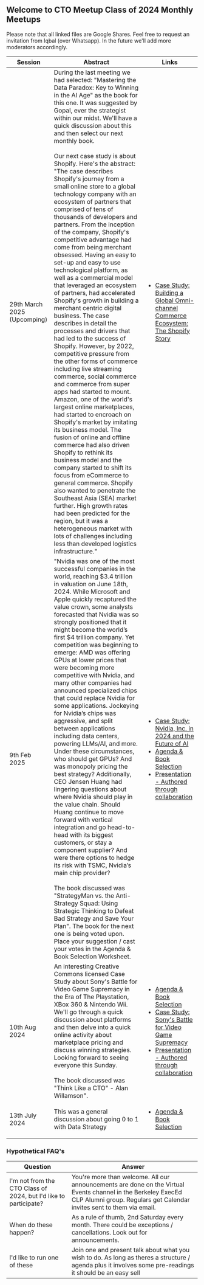 ## Welcome to CTO Meetup Class of 2024 Monthly Meetups

Please note that all linked files are Google Shares. Feel free to request an invitation from Iqbal (over Whatsapp). In the future we'll add more moderators accordingly.

| Session        | Abstract                                                                                                                                                                                                                                                                                                                                                                                                                                                                                                                                                                                                                                                                                                                                                                                                                                                                                                                                                                                                                                                                                                                                                                                                                                                                                                                                                                                                           | Links                                                                                                                                                                                                                                                                                                                                                                                                                                                                                     |
|----------------|--------------------------------------------------------------------------------------------------------------------------------------------------------------------------------------------------------------------------------------------------------------------------------------------------------------------------------------------------------------------------------------------------------------------------------------------------------------------------------------------------------------------------------------------------------------------------------------------------------------------------------------------------------------------------------------------------------------------------------------------------------------------------------------------------------------------------------------------------------------------------------------------------------------------------------------------------------------------------------------------------------------------------------------------------------------------------------------------------------------------------------------------------------------------------------------------------------------------------------------------------------------------------------------------------------------------------------------------------------------------------------------------------------------------|-------------------------------------------------------------------------------------------------------------------------------------------------------------------------------------------------------------------------------------------------------------------------------------------------------------------------------------------------------------------------------------------------------------------------------------------------------------------------------------------|
| 29th March 2025 (Upcomping) | During the last meeting we had selected: "Mastering the Data Paradox: Key to Winning in the AI Age" as the book for this one. It was suggested by Gopal, ever the strategist within our midst. We'll have a quick discussion about this and then select our next monthly book. <br/><br /> Our next case study is about Shopify. Here's the abstract: "The case describes Shopify's journey from a small online store to a global technology company with an ecosystem of partners that comprised of tens of thousands of developers and partners.   From the inception of the company, Shopify's competitive advantage had come from being merchant obsessed. Having an easy to set-up and easy to use technological platform, as well as a commercial model that leveraged an ecosystem of partners, had accelerated Shopify's growth in building a merchant centric digital business. The case describes in detail the processes and drivers that had led to the success of Shopify.   However, by 2022, competitive pressure from the other forms of commerce including live streaming commerce, social commerce and commerce from super apps had started to mount. Amazon, one of the world's largest online marketplaces, had started to encroach on Shopify's market by imitating its business model. The fusion of online and offline commerce had also driven Shopify to rethink its business model and the company started to shift its focus from eCommerce to general commerce.   Shopify also wanted to penetrate the Southeast Asia (SEA) market further. High growth rates had been predicted for the region, but it was a heterogeneous market with lots of challenges including less than developed logistics infrastructure." | <ul><li>[Case Study: Building a Global Omni-channel Commerce Ecosystem: The Shopify Story](https://store.hbr.org/product/building-a-global-omni-channel-commerce-ecosystem-the-shopify-story/SMU086)</li></ul>|
| 9th Feb 2025   | "Nvidia was one of the most successful companies in the world, reaching \$3.4 trillion in valuation on June 18th, 2024. While Microsoft and Apple quickly recaptured the value crown, some analysts forecasted that Nvidia was so strongly positioned that it might become the world’s first $4 trillion company. Yet competition was beginning to emerge: AMD was offering GPUs at lower prices that were becoming more competitive with Nvidia, and many other companies had announced specialized chips that could replace Nvidia for some applications. Jockeying for Nvidia’s chips was aggressive, and split between applications including data centers, powering LLMs/AI, and more. Under these circumstances, who should get GPUs? And was monopoly pricing the best strategy? Additionally, CEO Jensen Huang had lingering questions about where Nvidia should play in the value chain. Should Huang continue to move forward with vertical integration and go head-to-head with its biggest customers, or stay a component supplier? And were there options to hedge its risk with TSMC, Nvidia’s main chip provider? <br/><br/> The book discussed was "StrategyMan vs. the Anti-Strategy Squad: Using Strategic Thinking to Defeat Bad Strategy and Save Your Plan". The book for the next one is being voted upon. Place your suggestion / cast your votes in the Agenda & Book Selection Worksheet. | <ul><li>[Case Study: Nvidia, Inc. in 2024 and the Future of AI](https://www.hbs.edu/faculty/Pages/item.aspx?num=66487)</li><li>[Agenda & Book Selection](https://docs.google.com/spreadsheets/d/161zpeK88fI7c8DdeBUb0j1UnQCEn0QVjjpzl6z7Gca8/edit?usp=sharing)</li><li>[Presentation - Authored through collaboration](https://docs.google.com/presentation/d/1IKemktGudyPspoK3GPCyn_Mobnarj5S9mjYdC34SWeM/edit?usp=sharing)</li></ul>                                                    |
| 10th Aug 2024  | An interesting Creative Commons licensed Case Study about Sony's Battle for Video Game Supremacy in the Era of The Playstation, XBox 360 & Nintendo Wii. We'll go through a quick discussion about platforms and then delve into a quick online activity about marketplace pricing and discuss winning strategies. Looking forward to seeing everyone this Sunday.  <br/><br/> The book discussed was "Think Like a CTO" - Alan Willamson".                                                                                                                                                                                                                                                                                                                                                                                                                                                                                                                                                                                                                                                                                                                                                                                                                                                                                                                                                                        | <ul><li>[Agenda & Book Selection](https://docs.google.com/spreadsheets/d/14UK36YZbTsSWRQV7rHDFxYzA3PNTEgp-2GcUh8BvSqI/edit?usp=sharing)</li><li>[Case Study: Sony's Battle for Video Game Supremacy](https://mitsloan.mit.edu/sites/default/files/2024-04/Sony%27s%20Battle%20for%20Video%20Game%20Supremacy.pdf)</li><li>[Presentation - Authored through collaboration](https://docs.google.com/presentation/d/1prHvKXD0NRQpI9rVFwVUSEITksdqIaY303ajUfsFgW4/edit?usp=sharing)</li></ul> |
| 13th July 2024 | This was a general discussion about going 0 to 1 with Data Strategy                                                                                                                                                                                                                                                                                                                                                                                                                                                                                                                                                                                                                                                                                                                                                                                                                                                                                                                                                                                                                                                                                                                                                                                                                                                                                                                                                | <ul><li>[Agenda & Book Selection](https://docs.google.com/spreadsheets/d/1MzG-xscrY7Ez7s5ufoQ5fB9mrP-zqyKmrtzfBPkcTAg/edit?usp=sharing)</li></ul>|                                                                                                                                                                                                                                                                                           |

### Hypothetical FAQ's

| Question                                                         | Answer                                                                                                                                                                                |
|------------------------------------------------------------------|---------------------------------------------------------------------------------------------------------------------------------------------------------------------------------------|
| I'm not from the CTO Class of 2024, but I'd like to participate? | You're more than welcome. All our announcements are done on the Virtual Events channel in the Berkeley ExecEd CLP Alumni group. Regulars get Calendar invites sent to them via email. |
| When do these happen?                                            | As a rule of thumb, 2nd Saturday every month. There could be exceptions / cancellations. Look out for announcements.                                                                  |
| I'd like to run one of these                                     | Join one and present talk about what you wish to do. As long as theres a structure / agenda plus it involves some pre-readings it should be an easy sell                              |
